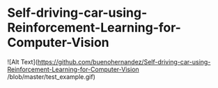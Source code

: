 # Self-driving-car-using-Reinforcement-Learning-for-Computer-Vision

![Alt Text](https://github.com/buenohernandez/Self-driving-car-using-Reinforcement-Learning-for-Computer-Vision
/blob/master/test_example.gif)

